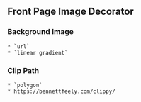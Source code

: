 ## Front Page Image Decorator

### Background Image
	* `url`
	* `linear gradient`
	
### Clip Path
	* `polygon`
	* https://bennettfeely.com/clippy/